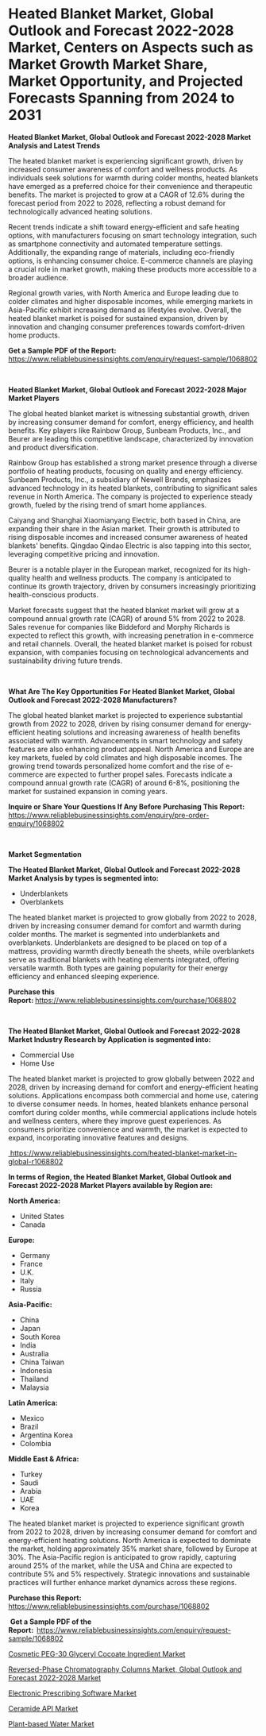 <p><h1>Heated Blanket Market, Global Outlook and Forecast 2022-2028 Market, Centers on Aspects such as Market Growth Market Share, Market Opportunity, and Projected Forecasts Spanning from 2024 to 2031</h1></p><p><strong>Heated Blanket Market, Global Outlook and Forecast 2022-2028 Market Analysis and Latest Trends</strong></p>
<p><p>The heated blanket market is experiencing significant growth, driven by increased consumer awareness of comfort and wellness products. As individuals seek solutions for warmth during colder months, heated blankets have emerged as a preferred choice for their convenience and therapeutic benefits. The market is projected to grow at a CAGR of 12.6% during the forecast period from 2022 to 2028, reflecting a robust demand for technologically advanced heating solutions.</p><p>Recent trends indicate a shift toward energy-efficient and safe heating options, with manufacturers focusing on smart technology integration, such as smartphone connectivity and automated temperature settings. Additionally, the expanding range of materials, including eco-friendly options, is enhancing consumer choice. E-commerce channels are playing a crucial role in market growth, making these products more accessible to a broader audience.</p><p>Regional growth varies, with North America and Europe leading due to colder climates and higher disposable incomes, while emerging markets in Asia-Pacific exhibit increasing demand as lifestyles evolve. Overall, the heated blanket market is poised for sustained expansion, driven by innovation and changing consumer preferences towards comfort-driven home products.</p></p>
<p><strong>Get a Sample PDF of the Report:&nbsp;</strong> <a href="https://www.reliablebusinessinsights.com/enquiry/request-sample/1068802">https://www.reliablebusinessinsights.com/enquiry/request-sample/1068802</a></p>
<p>&nbsp;</p>
<p><strong>Heated Blanket Market, Global Outlook and Forecast 2022-2028 Major Market Players</strong></p>
<p><p>The global heated blanket market is witnessing substantial growth, driven by increasing consumer demand for comfort, energy efficiency, and health benefits. Key players like Rainbow Group, Sunbeam Products, Inc., and Beurer are leading this competitive landscape, characterized by innovation and product diversification.</p><p>Rainbow Group has established a strong market presence through a diverse portfolio of heating products, focusing on quality and energy efficiency. Sunbeam Products, Inc., a subsidiary of Newell Brands, emphasizes advanced technology in its heated blankets, contributing to significant sales revenue in North America. The company is projected to experience steady growth, fueled by the rising trend of smart home appliances.</p><p>Caiyang and Shanghai Xiaomianyang Electric, both based in China, are expanding their share in the Asian market. Their growth is attributed to rising disposable incomes and increased consumer awareness of heated blankets' benefits. Qingdao Qindao Electric is also tapping into this sector, leveraging competitive pricing and innovation.</p><p>Beurer is a notable player in the European market, recognized for its high-quality health and wellness products. The company is anticipated to continue its growth trajectory, driven by consumers increasingly prioritizing health-conscious products.</p><p>Market forecasts suggest that the heated blanket market will grow at a compound annual growth rate (CAGR) of around 5% from 2022 to 2028. Sales revenue for companies like Biddeford and Morphy Richards is expected to reflect this growth, with increasing penetration in e-commerce and retail channels. Overall, the heated blanket market is poised for robust expansion, with companies focusing on technological advancements and sustainability driving future trends.</p></p>
<p>&nbsp;</p>
<p><strong>What Are The Key Opportunities For Heated Blanket Market, Global Outlook and Forecast 2022-2028 Manufacturers?</strong></p>
<p><p>The global heated blanket market is projected to experience substantial growth from 2022 to 2028, driven by rising consumer demand for energy-efficient heating solutions and increasing awareness of health benefits associated with warmth. Advancements in smart technology and safety features are also enhancing product appeal. North America and Europe are key markets, fueled by cold climates and high disposable incomes. The growing trend towards personalized home comfort and the rise of e-commerce are expected to further propel sales. Forecasts indicate a compound annual growth rate (CAGR) of around 6-8%, positioning the market for sustained expansion in coming years.</p></p>
<p><strong>Inquire or Share Your Questions If Any Before Purchasing This Report:</strong> <a href="https://www.reliablebusinessinsights.com/enquiry/pre-order-enquiry/1068802">https://www.reliablebusinessinsights.com/enquiry/pre-order-enquiry/1068802</a></p>
<p>&nbsp;</p>
<p><strong>Market Segmentation</strong></p>
<p><strong>The Heated Blanket Market, Global Outlook and Forecast 2022-2028 Market Analysis by types is segmented into:</strong></p>
<p><ul><li>Underblankets</li><li>Overblankets</li></ul></p>
<p><p>The heated blanket market is projected to grow globally from 2022 to 2028, driven by increasing consumer demand for comfort and warmth during colder months. The market is segmented into underblankets and overblankets. Underblankets are designed to be placed on top of a mattress, providing warmth directly beneath the sheets, while overblankets serve as traditional blankets with heating elements integrated, offering versatile warmth. Both types are gaining popularity for their energy efficiency and enhanced sleeping experience.</p></p>
<p><strong>Purchase this Report:&nbsp;</strong><a href="https://www.reliablebusinessinsights.com/purchase/1068802">https://www.reliablebusinessinsights.com/purchase/1068802</a></p>
<p>&nbsp;</p>
<p><strong>The Heated Blanket Market, Global Outlook and Forecast 2022-2028 Market Industry Research by Application is segmented into:</strong></p>
<p><ul><li>Commercial Use</li><li>Home Use</li></ul></p>
<p><p>The heated blanket market is projected to grow globally between 2022 and 2028, driven by increasing demand for comfort and energy-efficient heating solutions. Applications encompass both commercial and home use, catering to diverse consumer needs. In homes, heated blankets enhance personal comfort during colder months, while commercial applications include hotels and wellness centers, where they improve guest experiences. As consumers prioritize convenience and warmth, the market is expected to expand, incorporating innovative features and designs.</p></p>
<p><a href="https://www.reliablebusinessinsights.com/heated-blanket-market-in-global-r1068802">&nbsp;https://www.reliablebusinessinsights.com/heated-blanket-market-in-global-r1068802</a></p>
<p><strong>In terms of Region, the Heated Blanket Market, Global Outlook and Forecast 2022-2028 Market Players available by Region are:</strong></p>
<p>
    <p> <strong> North America: </strong>
        <ul>
            <li>United States</li>
            <li>Canada</li>
        </ul>
        </p> 
    <p> <strong> Europe: </strong>
        <ul>
            <li>Germany</li>
            <li>France</li>
            <li>U.K.</li>
            <li>Italy</li>
            <li>Russia</li>
        </ul>
        </p> 
    <p> <strong> Asia-Pacific: </strong>
        <ul>
            <li>China</li>
            <li>Japan</li>
            <li>South Korea</li>
            <li>India</li>
            <li>Australia</li>
            <li>China Taiwan</li>
            <li>Indonesia</li>
            <li>Thailand</li>
            <li>Malaysia</li>
        </ul>
        </p> 
    <p> <strong> Latin America: </strong>
        <ul>
            <li>Mexico</li>
            <li>Brazil</li>
            <li>Argentina Korea</li>
            <li>Colombia</li>
        </ul>
        </p> 
    <p> <strong> Middle East & Africa: </strong>
        <ul>
            <li>Turkey</li>
            <li>Saudi</li>
            <li>Arabia</li>
            <li>UAE</li>
            <li>Korea</li>
        </ul>
    </p>
    </p>
<p><p>The heated blanket market is projected to experience significant growth from 2022 to 2028, driven by increasing consumer demand for comfort and energy-efficient heating solutions. North America is expected to dominate the market, holding approximately 35% market share, followed by Europe at 30%. The Asia-Pacific region is anticipated to grow rapidly, capturing around 25% of the market, while the USA and China are expected to contribute 5% and 5% respectively. Strategic innovations and sustainable practices will further enhance market dynamics across these regions.</p></p>
<p><strong>Purchase this Report: </strong><a href="https://www.reliablebusinessinsights.com/purchase/1068802">https://www.reliablebusinessinsights.com/purchase/1068802</a></p>
<p>&nbsp;<strong>Get a Sample PDF of the Report:&nbsp;&nbsp;</strong><a href="https://www.reliablebusinessinsights.com/enquiry/request-sample/1068802">https://www.reliablebusinessinsights.com/enquiry/request-sample/1068802</a></p>
<p><strong></strong></p>
<p><p><a href="https://medium.com/@watsonfeest2023/cosmetic-peg-30-glyceryl-cocoate-ingredient-market-indicators-market-size-regional-breakdown-533e37d30347">Cosmetic PEG-30 Glyceryl Cocoate Ingredient Market</a></p><p><a href="https://github.com/nafisalvee228/Market-Research-Report-List-2/blob/main/reversed-phase-chromatography-columns-market-global-outlook-and-forecast-2022-2028-market.md">Reversed-Phase Chromatography Columns Market, Global Outlook and Forecast 2022-2028 Market</a></p><p><a href="https://www.linkedin.com/pulse/global-electronic-prescribing-software-market-size-trends-gnlke?trackingId=l80kPhyrRQGT1RMxRL5XVw%3D%3D">Electronic Prescribing Software Market</a></p><p><a href="https://medium.com/@watsonfeest2023/ceramide-api-market-size-share-trends-analysis-report-by-end-use-de5947d7d882">Ceramide API Market</a></p><p><a href="https://issuu.com/reportprime-2/docs/plant-based-water-market-size-2030._ff6dad7f82c179">Plant-based Water Market</a></p></p>